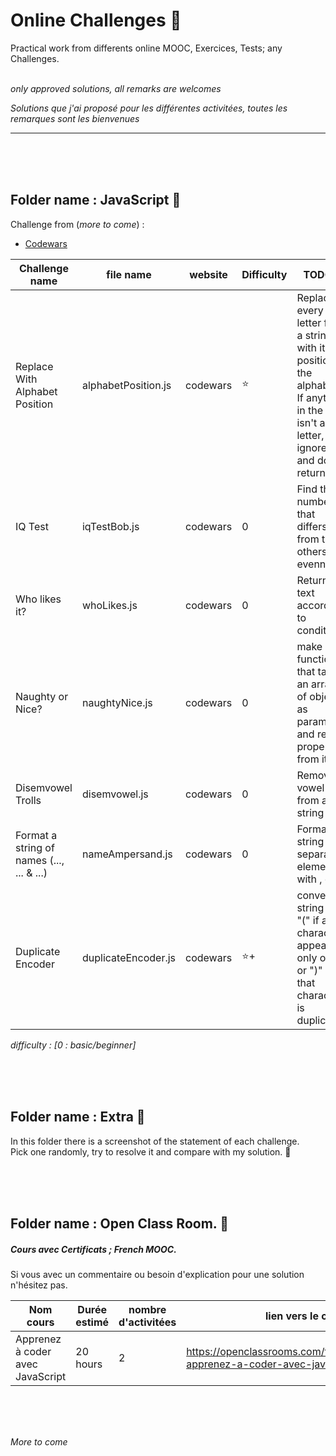 # Online Challenges :construction_worker:
Practical work from differents online MOOC, Exercices, Tests; any Challenges.
<br><br>

_only approved solutions, all remarks are welcomes_

_Solutions que j'ai proposé pour les différentes activitées, toutes les remarques sont les bienvenues_

------





<br>
<br>
<br>

## Folder name : JavaScript :baby_chick:

Challenge from (_more to come_) :
- [Codewars](https://www.codewars.com/r/jVteJg)

Challenge name | file name | website | Difficulty | TODO ?
--- |--- |--- |--- |--- |
Replace With Alphabet Position | alphabetPosition.js | codewars | :star: | Replace every letter from a string with its position in the alphabet. If anything in the text isn't a letter, ignore it and don't return it.
IQ Test | iqTestBob.js | codewars | 0 | Find the number that differs from the others in evenness
Who likes it? | whoLikes.js | codewars | 0 | Returns a text according to conditions
Naughty or Nice? | naughtyNice.js | codewars | 0 | make a function that take an array of object as parameter and read a property from it
Disemvowel Trolls | disemvowel.js | codewars | 0 | Remove vowel from a string
Format a string of names (..., ... & ...) | nameAmpersand.js | codewars | 0 | Format a string by separating elements with , or &
Duplicate Encoder | duplicateEncoder.js | codewars | :star:+ |  convert a string with "(" if a character appears only once or ")" if that character is duplicated


_difficulty : [0 : basic/beginner]_

<br>
<br>
<br>

## Folder name : Extra :tulip:
In this folder there is a screenshot of the statement of each challenge.  
Pick one randomly, try to resolve it and compare with my solution. :dizzy:  


<br>
<br>
<br>



## Folder name : Open Class Room. :orange_book:

##### Cours avec Certificats ; _French MOOC_. 

Si vous avec un commentaire ou besoin d'explication pour une solution n'hésitez pas.

Nom cours | Durée estimé | nombre d'activitées | lien vers le cours
--- |--- |--- |--- |
Apprenez à coder avec JavaScript | 20 hours | 2 | https://openclassrooms.com/fr/courses/2984401-apprenez-a-coder-avec-javascript



<br>
<br>
<br>

_More to come_
